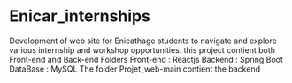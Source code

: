 # Enicar_internships
Development of web site for Enicathage students to navigate and explore various internship and workshop opportunities.
this project contient both Front-end and Back-end Folders 
Front-end : Reactjs
Backend : Spring Boot 
DataBase : MySQL
The folder Projet_web-main contient the backend
